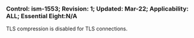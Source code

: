 ### Control: ism-1553; Revision: 1; Updated: Mar-22; Applicability: ALL; Essential Eight:N/A
<p>TLS compression is disabled for TLS connections.</p>